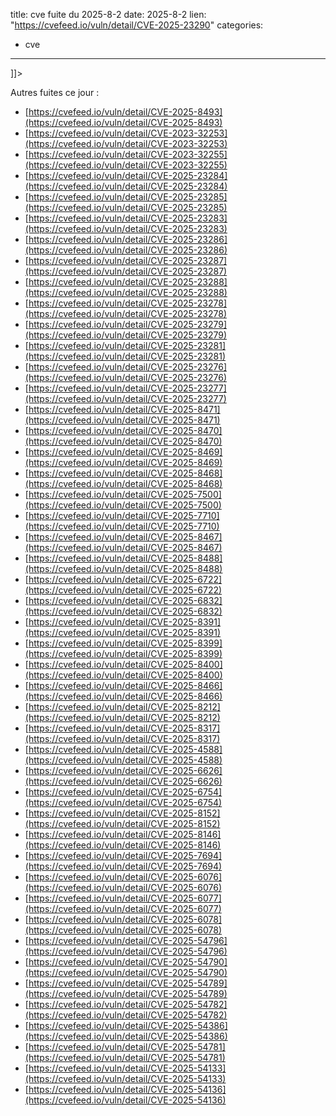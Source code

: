  
title: cve fuite du 2025-8-2
date: 2025-8-2
lien: "https://cvefeed.io/vuln/detail/CVE-2025-23290"
categories:
  - cve
---

]]>


Autres fuites ce jour :
- [https://cvefeed.io/vuln/detail/CVE-2025-8493](https://cvefeed.io/vuln/detail/CVE-2025-8493)
- [https://cvefeed.io/vuln/detail/CVE-2023-32253](https://cvefeed.io/vuln/detail/CVE-2023-32253)
- [https://cvefeed.io/vuln/detail/CVE-2023-32255](https://cvefeed.io/vuln/detail/CVE-2023-32255)
- [https://cvefeed.io/vuln/detail/CVE-2025-23284](https://cvefeed.io/vuln/detail/CVE-2025-23284)
- [https://cvefeed.io/vuln/detail/CVE-2025-23285](https://cvefeed.io/vuln/detail/CVE-2025-23285)
- [https://cvefeed.io/vuln/detail/CVE-2025-23283](https://cvefeed.io/vuln/detail/CVE-2025-23283)
- [https://cvefeed.io/vuln/detail/CVE-2025-23286](https://cvefeed.io/vuln/detail/CVE-2025-23286)
- [https://cvefeed.io/vuln/detail/CVE-2025-23287](https://cvefeed.io/vuln/detail/CVE-2025-23287)
- [https://cvefeed.io/vuln/detail/CVE-2025-23288](https://cvefeed.io/vuln/detail/CVE-2025-23288)
- [https://cvefeed.io/vuln/detail/CVE-2025-23278](https://cvefeed.io/vuln/detail/CVE-2025-23278)
- [https://cvefeed.io/vuln/detail/CVE-2025-23279](https://cvefeed.io/vuln/detail/CVE-2025-23279)
- [https://cvefeed.io/vuln/detail/CVE-2025-23281](https://cvefeed.io/vuln/detail/CVE-2025-23281)
- [https://cvefeed.io/vuln/detail/CVE-2025-23276](https://cvefeed.io/vuln/detail/CVE-2025-23276)
- [https://cvefeed.io/vuln/detail/CVE-2025-23277](https://cvefeed.io/vuln/detail/CVE-2025-23277)
- [https://cvefeed.io/vuln/detail/CVE-2025-8471](https://cvefeed.io/vuln/detail/CVE-2025-8471)
- [https://cvefeed.io/vuln/detail/CVE-2025-8470](https://cvefeed.io/vuln/detail/CVE-2025-8470)
- [https://cvefeed.io/vuln/detail/CVE-2025-8469](https://cvefeed.io/vuln/detail/CVE-2025-8469)
- [https://cvefeed.io/vuln/detail/CVE-2025-8468](https://cvefeed.io/vuln/detail/CVE-2025-8468)
- [https://cvefeed.io/vuln/detail/CVE-2025-7500](https://cvefeed.io/vuln/detail/CVE-2025-7500)
- [https://cvefeed.io/vuln/detail/CVE-2025-7710](https://cvefeed.io/vuln/detail/CVE-2025-7710)
- [https://cvefeed.io/vuln/detail/CVE-2025-8467](https://cvefeed.io/vuln/detail/CVE-2025-8467)
- [https://cvefeed.io/vuln/detail/CVE-2025-8488](https://cvefeed.io/vuln/detail/CVE-2025-8488)
- [https://cvefeed.io/vuln/detail/CVE-2025-6722](https://cvefeed.io/vuln/detail/CVE-2025-6722)
- [https://cvefeed.io/vuln/detail/CVE-2025-6832](https://cvefeed.io/vuln/detail/CVE-2025-6832)
- [https://cvefeed.io/vuln/detail/CVE-2025-8391](https://cvefeed.io/vuln/detail/CVE-2025-8391)
- [https://cvefeed.io/vuln/detail/CVE-2025-8399](https://cvefeed.io/vuln/detail/CVE-2025-8399)
- [https://cvefeed.io/vuln/detail/CVE-2025-8400](https://cvefeed.io/vuln/detail/CVE-2025-8400)
- [https://cvefeed.io/vuln/detail/CVE-2025-8466](https://cvefeed.io/vuln/detail/CVE-2025-8466)
- [https://cvefeed.io/vuln/detail/CVE-2025-8212](https://cvefeed.io/vuln/detail/CVE-2025-8212)
- [https://cvefeed.io/vuln/detail/CVE-2025-8317](https://cvefeed.io/vuln/detail/CVE-2025-8317)
- [https://cvefeed.io/vuln/detail/CVE-2025-4588](https://cvefeed.io/vuln/detail/CVE-2025-4588)
- [https://cvefeed.io/vuln/detail/CVE-2025-6626](https://cvefeed.io/vuln/detail/CVE-2025-6626)
- [https://cvefeed.io/vuln/detail/CVE-2025-6754](https://cvefeed.io/vuln/detail/CVE-2025-6754)
- [https://cvefeed.io/vuln/detail/CVE-2025-8152](https://cvefeed.io/vuln/detail/CVE-2025-8152)
- [https://cvefeed.io/vuln/detail/CVE-2025-8146](https://cvefeed.io/vuln/detail/CVE-2025-8146)
- [https://cvefeed.io/vuln/detail/CVE-2025-7694](https://cvefeed.io/vuln/detail/CVE-2025-7694)
- [https://cvefeed.io/vuln/detail/CVE-2025-6076](https://cvefeed.io/vuln/detail/CVE-2025-6076)
- [https://cvefeed.io/vuln/detail/CVE-2025-6077](https://cvefeed.io/vuln/detail/CVE-2025-6077)
- [https://cvefeed.io/vuln/detail/CVE-2025-6078](https://cvefeed.io/vuln/detail/CVE-2025-6078)
- [https://cvefeed.io/vuln/detail/CVE-2025-54796](https://cvefeed.io/vuln/detail/CVE-2025-54796)
- [https://cvefeed.io/vuln/detail/CVE-2025-54790](https://cvefeed.io/vuln/detail/CVE-2025-54790)
- [https://cvefeed.io/vuln/detail/CVE-2025-54789](https://cvefeed.io/vuln/detail/CVE-2025-54789)
- [https://cvefeed.io/vuln/detail/CVE-2025-54782](https://cvefeed.io/vuln/detail/CVE-2025-54782)
- [https://cvefeed.io/vuln/detail/CVE-2025-54386](https://cvefeed.io/vuln/detail/CVE-2025-54386)
- [https://cvefeed.io/vuln/detail/CVE-2025-54781](https://cvefeed.io/vuln/detail/CVE-2025-54781)
- [https://cvefeed.io/vuln/detail/CVE-2025-54133](https://cvefeed.io/vuln/detail/CVE-2025-54133)
- [https://cvefeed.io/vuln/detail/CVE-2025-54136](https://cvefeed.io/vuln/detail/CVE-2025-54136)
